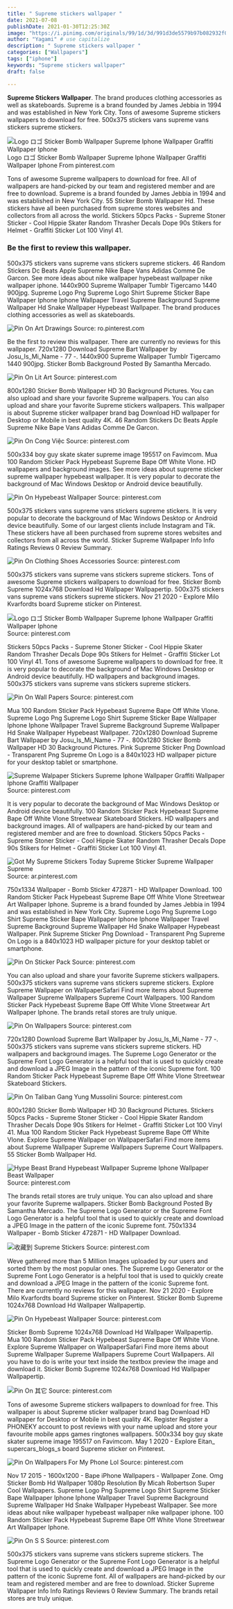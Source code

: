 ```yaml
---
title: " Supreme stickers wallpaper "
date: 2021-07-08
publishDate: 2021-01-30T12:25:30Z
image: "https://i.pinimg.com/originals/99/1d/3d/991d3de5579b97b082932f0c227b1450.jpg"
author: "Yagami" # use capitalize
description: " Supreme stickers wallpaper "
categories: ["Wallpapers"]
tags: ["iphone"]
keywords: "Supreme stickers wallpaper"
draft: false

---
```



**Supreme Stickers Wallpaper**. The brand produces clothing accessories as well as skateboards. Supreme is a brand founded by James Jebbia in 1994 and was established in New York City. Tons of awesome Supreme stickers wallpapers to download for free. 500x375 stickers vans supreme vans stickers supreme stickers.

![Logo ロゴ Sticker Bomb Wallpaper Supreme Iphone Wallpaper Graffiti Wallpaper Iphone](https://i.pinimg.com/originals/43/7b/7c/437b7cd3ee91cd92e85f850ed75c1628.jpg "Logo ロゴ Sticker Bomb Wallpaper Supreme Iphone Wallpaper Graffiti Wallpaper Iphone")
Logo ロゴ Sticker Bomb Wallpaper Supreme Iphone Wallpaper Graffiti Wallpaper Iphone From pinterest.com


Tons of awesome Supreme wallpapers to download for free. All of wallpapers are hand-picked by our team and registered member and are free to download. Supreme is a brand founded by James Jebbia in 1994 and was established in New York City. 55 Sticker Bomb Wallpaper Hd. These stickers have all been purchased from supreme stores websites and collectors from all across the world. Stickers 50pcs Packs - Supreme Stoner Sticker - Cool Hippie Skater Random Thrasher Decals Dope 90s Stikers for Helmet - Graffiti Sticker Lot 100 Vinyl 41.

### Be the first to review this wallpaper.

500x375 stickers vans supreme vans stickers supreme stickers. 46 Random Stickers Dc Beats Apple Supreme Nike Bape Vans Adidas Comme De Garcon. See more ideas about nike wallpaper hypebeast wallpaper nike wallpaper iphone. 1440x900 Supreme Wallpaper Tumblr Tigercamo 1440 900jpg. Supreme Logo Png Supreme Logo Shirt Supreme Sticker Bape Wallpaper Iphone Iphone Wallpaper Travel Supreme Background Supreme Wallpaper Hd Snake Wallpaper Hypebeast Wallpaper. The brand produces clothing accessories as well as skateboards.


![Pin On Art Drawings](https://i.pinimg.com/originals/5f/1a/c9/5f1ac927f5c7d8594058f6190d8df664.jpg "Pin On Art Drawings")
Source: ro.pinterest.com

Be the first to review this wallpaper. There are currently no reviews for this wallpaper. 720x1280 Download Supreme Bart Wallpaper by Josu_Is_Mi_Name - 77 -. 1440x900 Supreme Wallpaper Tumblr Tigercamo 1440 900jpg. Sticker Bomb Background Posted By Samantha Mercado.

![Pin On Lit Art](https://i.pinimg.com/originals/c9/0c/8b/c90c8bd3f61d8812e40862b6e1daafcb.jpg "Pin On Lit Art")
Source: pinterest.com

800x1280 Sticker Bomb Wallpaper HD 30 Background Pictures. You can also upload and share your favorite Supreme wallpapers. You can also upload and share your favorite Supreme stickers wallpapers. This wallpaper is about Supreme sticker wallpaper brand bag Download HD wallpaper for Desktop or Mobile in best quality 4K. 46 Random Stickers Dc Beats Apple Supreme Nike Bape Vans Adidas Comme De Garcon.

![Pin On Cong Việc](https://i.pinimg.com/originals/50/17/8a/50178a2d4f28b1818c0001b9e90046ff.jpg "Pin On Cong Việc")
Source: pinterest.com

500x334 boy guy skate skater supreme image 195517 on Favimcom. Mua 100 Random Sticker Pack Hypebeast Supreme Bape Off White Vlone. HD wallpapers and background images. See more ideas about supreme sticker supreme wallpaper hypebeast wallpaper. It is very popular to decorate the background of Mac Windows Desktop or Android device beautifully.

![Pin On Hypebeast Wallpaper](https://i.pinimg.com/736x/e9/84/a2/e984a2c8fdcf09082cdaf56d790dee90.jpg "Pin On Hypebeast Wallpaper")
Source: pinterest.com

500x375 stickers vans supreme vans stickers supreme stickers. It is very popular to decorate the background of Mac Windows Desktop or Android device beautifully. Some of our largest clients include Instagram and Tik. These stickers have all been purchased from supreme stores websites and collectors from all across the world. Sticker Supreme Wallpaper Info Info Ratings Reviews 0 Review Summary.

![Pin On Clothing Shoes Accessories](https://i.pinimg.com/originals/7d/03/97/7d0397b6c607e0f83825e93f3900ef1b.jpg "Pin On Clothing Shoes Accessories")
Source: pinterest.com

500x375 stickers vans supreme vans stickers supreme stickers. Tons of awesome Supreme stickers wallpapers to download for free. Sticker Bomb Supreme 1024x768 Download Hd Wallpaper Wallpapertip. 500x375 stickers vans supreme vans stickers supreme stickers. Nov 21 2020 - Explore Milo Kvarfordts board Supreme sticker on Pinterest.

![Logo ロゴ Sticker Bomb Wallpaper Supreme Iphone Wallpaper Graffiti Wallpaper Iphone](https://i.pinimg.com/originals/43/7b/7c/437b7cd3ee91cd92e85f850ed75c1628.jpg "Logo ロゴ Sticker Bomb Wallpaper Supreme Iphone Wallpaper Graffiti Wallpaper Iphone")
Source: pinterest.com

Stickers 50pcs Packs - Supreme Stoner Sticker - Cool Hippie Skater Random Thrasher Decals Dope 90s Stikers for Helmet - Graffiti Sticker Lot 100 Vinyl 41. Tons of awesome Supreme wallpapers to download for free. It is very popular to decorate the background of Mac Windows Desktop or Android device beautifully. HD wallpapers and background images. 500x375 stickers vans supreme vans stickers supreme stickers.

![Pin On Wall Papers](https://i.pinimg.com/originals/d2/a7/04/d2a704e2978202ad94eeca078eab0339.png "Pin On Wall Papers")
Source: pinterest.com

Mua 100 Random Sticker Pack Hypebeast Supreme Bape Off White Vlone. Supreme Logo Png Supreme Logo Shirt Supreme Sticker Bape Wallpaper Iphone Iphone Wallpaper Travel Supreme Background Supreme Wallpaper Hd Snake Wallpaper Hypebeast Wallpaper. 720x1280 Download Supreme Bart Wallpaper by Josu_Is_Mi_Name - 77 -. 800x1280 Sticker Bomb Wallpaper HD 30 Background Pictures. Pink Supreme Sticker Png Download - Transparent Png Supreme On Logo is a 840x1023 HD wallpaper picture for your desktop tablet or smartphone.

![Supreme Walpaper Stickers Supreme Iphone Wallpaper Graffiti Wallpaper Iphone Graffiti Wallpaper](https://i.pinimg.com/originals/a6/7a/d6/a67ad69af50d1781132a279ac916b9ae.jpg "Supreme Walpaper Stickers Supreme Iphone Wallpaper Graffiti Wallpaper Iphone Graffiti Wallpaper")
Source: pinterest.com

It is very popular to decorate the background of Mac Windows Desktop or Android device beautifully. 100 Random Sticker Pack Hypebeast Supreme Bape Off White Vlone Streetwear Skateboard Stickers. HD wallpapers and background images. All of wallpapers are hand-picked by our team and registered member and are free to download. Stickers 50pcs Packs - Supreme Stoner Sticker - Cool Hippie Skater Random Thrasher Decals Dope 90s Stikers for Helmet - Graffiti Sticker Lot 100 Vinyl 41.

![Got My Supreme Stickers Today Supreme Sticker Supreme Wallpaper Supreme](https://i.pinimg.com/originals/e7/d2/3f/e7d23f8cc5b8f59b6e37e70faa0263c6.jpg "Got My Supreme Stickers Today Supreme Sticker Supreme Wallpaper Supreme")
Source: ar.pinterest.com

750x1334 Wallpaper - Bomb Sticker 472871 - HD Wallpaper Download. 100 Random Sticker Pack Hypebeast Supreme Bape Off White Vlone Streetwear Art Wallpaper Iphone. Supreme is a brand founded by James Jebbia in 1994 and was established in New York City. Supreme Logo Png Supreme Logo Shirt Supreme Sticker Bape Wallpaper Iphone Iphone Wallpaper Travel Supreme Background Supreme Wallpaper Hd Snake Wallpaper Hypebeast Wallpaper. Pink Supreme Sticker Png Download - Transparent Png Supreme On Logo is a 840x1023 HD wallpaper picture for your desktop tablet or smartphone.

![Pin On Sticker Pack](https://i.pinimg.com/originals/60/9a/c2/609ac2c9dcabaef3e0e75bc7331b3c5c.jpg "Pin On Sticker Pack")
Source: pinterest.com

You can also upload and share your favorite Supreme stickers wallpapers. 500x375 stickers vans supreme vans stickers supreme stickers. Explore Supreme Wallpaper on WallpaperSafari Find more items about Supreme Wallpaper Supreme Wallpapers Supreme Court Wallpapers. 100 Random Sticker Pack Hypebeast Supreme Bape Off White Vlone Streetwear Art Wallpaper Iphone. The brands retail stores are truly unique.

![Pin On Wallpapers](https://i.pinimg.com/originals/ba/36/09/ba3609bfaace528ce2eeeb6bdf6c6ace.jpg "Pin On Wallpapers")
Source: pinterest.com

720x1280 Download Supreme Bart Wallpaper by Josu_Is_Mi_Name - 77 -. 500x375 stickers vans supreme vans stickers supreme stickers. HD wallpapers and background images. The Supreme Logo Generator or the Supreme Font Logo Generator is a helpful tool that is used to quickly create and download a JPEG Image in the pattern of the iconic Supreme font. 100 Random Sticker Pack Hypebeast Supreme Bape Off White Vlone Streetwear Skateboard Stickers.

![Pin On Taliban Gang Yung Mussolini](https://i.pinimg.com/originals/13/48/6c/13486c07c1189dfccf67c0c8d810e375.png "Pin On Taliban Gang Yung Mussolini")
Source: pinterest.com

800x1280 Sticker Bomb Wallpaper HD 30 Background Pictures. Stickers 50pcs Packs - Supreme Stoner Sticker - Cool Hippie Skater Random Thrasher Decals Dope 90s Stikers for Helmet - Graffiti Sticker Lot 100 Vinyl 41. Mua 100 Random Sticker Pack Hypebeast Supreme Bape Off White Vlone. Explore Supreme Wallpaper on WallpaperSafari Find more items about Supreme Wallpaper Supreme Wallpapers Supreme Court Wallpapers. 55 Sticker Bomb Wallpaper Hd.

![Hype Beast Brand Hypebeast Wallpaper Supreme Iphone Wallpaper Beast Wallpaper](https://i.pinimg.com/736x/71/eb/e4/71ebe4f5345b7f2237b478e33c6962ce.jpg "Hype Beast Brand Hypebeast Wallpaper Supreme Iphone Wallpaper Beast Wallpaper")
Source: pinterest.com

The brands retail stores are truly unique. You can also upload and share your favorite Supreme wallpapers. Sticker Bomb Background Posted By Samantha Mercado. The Supreme Logo Generator or the Supreme Font Logo Generator is a helpful tool that is used to quickly create and download a JPEG Image in the pattern of the iconic Supreme font. 750x1334 Wallpaper - Bomb Sticker 472871 - HD Wallpaper Download.

![收藏到 Supreme Stickers](https://i.pinimg.com/originals/28/65/10/286510e2af64c35ecc934c46911a2059.jpg "收藏到 Supreme Stickers")
Source: pinterest.com

Weve gathered more than 5 Million Images uploaded by our users and sorted them by the most popular ones. The Supreme Logo Generator or the Supreme Font Logo Generator is a helpful tool that is used to quickly create and download a JPEG Image in the pattern of the iconic Supreme font. There are currently no reviews for this wallpaper. Nov 21 2020 - Explore Milo Kvarfordts board Supreme sticker on Pinterest. Sticker Bomb Supreme 1024x768 Download Hd Wallpaper Wallpapertip.

![Pin On Hypebeast Wallpaper](https://i.pinimg.com/originals/90/a1/2f/90a12f28fef2159a75ec11e1d7851469.jpg "Pin On Hypebeast Wallpaper")
Source: pinterest.com

Sticker Bomb Supreme 1024x768 Download Hd Wallpaper Wallpapertip. Mua 100 Random Sticker Pack Hypebeast Supreme Bape Off White Vlone. Explore Supreme Wallpaper on WallpaperSafari Find more items about Supreme Wallpaper Supreme Wallpapers Supreme Court Wallpapers. All you have to do is write your text inside the textbox preview the image and download it. Sticker Bomb Supreme 1024x768 Download Hd Wallpaper Wallpapertip.

![Pin On 其它](https://i.pinimg.com/originals/d3/f5/43/d3f543022ba0ae99b94f2f1367f33305.jpg "Pin On 其它")
Source: pinterest.com

Tons of awesome Supreme stickers wallpapers to download for free. This wallpaper is about Supreme sticker wallpaper brand bag Download HD wallpaper for Desktop or Mobile in best quality 4K. Register Register a PHONEKY account to post reviews with your name upload and store your favourite mobile apps games ringtones wallpapers. 500x334 boy guy skate skater supreme image 195517 on Favimcom. May 1 2020 - Explore Eitan_ supercars_blogs_s board Supreme sticker on Pinterest.

![Pin On Wallpapers For My Phone Lol](https://i.pinimg.com/736x/47/4e/a3/474ea348031eedba991c35ed38e77050.jpg "Pin On Wallpapers For My Phone Lol")
Source: pinterest.com

Nov 17 2015 - 1600x1200 - Bape iPhone Wallpapers - Wallpaper Zone. Omg Sticker Bomb Hd Wallpaper 1080p Resolution By Micah Robertson Super Cool Wallpapers. Supreme Logo Png Supreme Logo Shirt Supreme Sticker Bape Wallpaper Iphone Iphone Wallpaper Travel Supreme Background Supreme Wallpaper Hd Snake Wallpaper Hypebeast Wallpaper. See more ideas about nike wallpaper hypebeast wallpaper nike wallpaper iphone. 100 Random Sticker Pack Hypebeast Supreme Bape Off White Vlone Streetwear Art Wallpaper Iphone.

![Pin On S S](https://i.pinimg.com/originals/99/1d/3d/991d3de5579b97b082932f0c227b1450.jpg "Pin On S S")
Source: pinterest.com

500x375 stickers vans supreme vans stickers supreme stickers. The Supreme Logo Generator or the Supreme Font Logo Generator is a helpful tool that is used to quickly create and download a JPEG Image in the pattern of the iconic Supreme font. All of wallpapers are hand-picked by our team and registered member and are free to download. Sticker Supreme Wallpaper Info Info Ratings Reviews 0 Review Summary. The brands retail stores are truly unique.

